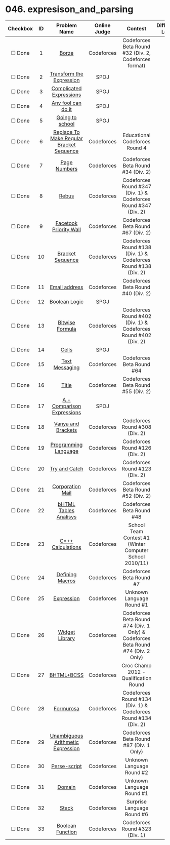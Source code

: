 # 046. expresison_and_parsing


| Checkbox | ID | Problem Name|Online Judge|Contest|Difficulty Level|
|:---:|:---:|:---:|:---:|:---:|:---:|
|&#9744; Done|1|[Borze](http://codeforces.com/problemset/problem/32/B)|Codeforces|Codeforces Beta Round #32 (Div. 2, Codeforces format)|1|
|&#9744; Done|2|[Transform the Expression](http://www.spoj.com/problems/ONP/)|SPOJ||1|
|&#9744; Done|3|[Complicated Expressions](http://www.spoj.com/problems/CMEXPR/)|SPOJ||2|
|&#9744; Done|4|[Any fool can do it](http://www.spoj.com/problems/FOOL/)|SPOJ||2|
|&#9744; Done|5|[Going to school](http://www.spoj.com/problems/GS/)|SPOJ||3|
|&#9744; Done|6|[Replace To Make Regular Bracket Sequence](http://codeforces.com/problemset/problem/612/C)|Codeforces|Educational Codeforces Round 4|3|
|&#9744; Done|7|[Page Numbers](http://codeforces.com/problemset/problem/34/C)|Codeforces|Codeforces Beta Round #34 (Div. 2)|4|
|&#9744; Done|8|[Rebus](http://codeforces.com/problemset/problem/663/A)|Codeforces|Codeforces Round #347 (Div. 1) & Codeforces Round #347 (Div. 2)|4|
|&#9744; Done|9|[Facetook Priority Wall](http://codeforces.com/problemset/problem/75/B)|Codeforces|Codeforces Beta Round #67 (Div. 2)|5|
|&#9744; Done|10|[Bracket Sequence](http://codeforces.com/problemset/problem/223/A)|Codeforces|Codeforces Round #138 (Div. 1) & Codeforces Round #138 (Div. 2)|5|
|&#9744; Done|11|[Email address](http://codeforces.com/problemset/problem/41/C)|Codeforces|Codeforces Beta Round #40 (Div. 2)|5|
|&#9744; Done|12|[Boolean Logic](http://www.spoj.com/problems/BOOLE/)|SPOJ||5|
|&#9744; Done|13|[Bitwise Formula](http://codeforces.com/problemset/problem/778/B)|Codeforces|Codeforces Round #402 (Div. 1) & Codeforces Round #402 (Div. 2)|5|
|&#9744; Done|14|[Cells](http://www.spoj.com/problems/IPCELLS/)|SPOJ||5|
|&#9744; Done|15|[Text Messaging](http://codeforces.com/problemset/problem/70/B)|Codeforces|Codeforces Beta Round #64|6|
|&#9744; Done|16|[Title](http://codeforces.com/problemset/problem/59/C)|Codeforces|Codeforces Beta Round #55 (Div. 2)|6|
|&#9744; Done|17|[A - Comparison Expressions](http://www.spoj.com/problems/BOCOMP/)|SPOJ||6|
|&#9744; Done|18|[Vanya and Brackets](http://codeforces.com/problemset/problem/552/E)|Codeforces|Codeforces Round #308 (Div. 2)|6|
|&#9744; Done|19|[Programming Language](http://codeforces.com/problemset/problem/200/D)|Codeforces|Codeforces Round #126 (Div. 2)|7|
|&#9744; Done|20|[Try and Catch](http://codeforces.com/problemset/problem/195/C)|Codeforces|Codeforces Round #123 (Div. 2)|7|
|&#9744; Done|21|[Corporation Mail](http://codeforces.com/problemset/problem/56/C)|Codeforces|Codeforces Beta Round #52 (Div. 2)|7|
|&#9744; Done|22|[bHTML Tables Analisys](http://codeforces.com/problemset/problem/51/B)|Codeforces|Codeforces Beta Round #48|7|
|&#9744; Done|23|[C*++ Calculations](http://codeforces.com/problemset/problem/39/A)|Codeforces|School Team Contest #1 (Winter Computer School 2010/11)|8|
|&#9744; Done|24|[Defining Macros](http://codeforces.com/problemset/problem/7/E)|Codeforces|Codeforces Beta Round #7|8|
|&#9744; Done|25|[Expression](http://codeforces.com/problemset/problem/64/B)|Codeforces|Unknown Language Round #1|8|
|&#9744; Done|26|[Widget Library](http://codeforces.com/problemset/problem/89/B)|Codeforces|Codeforces Beta Round #74 (Div. 1 Only) & Codeforces Beta Round #74 (Div. 2 Only)|8|
|&#9744; Done|27|[BHTML+BCSS](http://codeforces.com/problemset/problem/172/E)|Codeforces|Croc Champ 2012 - Qualification Round|9|
|&#9744; Done|28|[Formurosa](http://codeforces.com/problemset/problem/217/C)|Codeforces|Codeforces Round #134 (Div. 1) & Codeforces Round #134 (Div. 2)|9|
|&#9744; Done|29|[Unambiguous Arithmetic Expression](http://codeforces.com/problemset/problem/115/D)|Codeforces|Codeforces Beta Round #87 (Div. 1 Only)|9|
|&#9744; Done|30|[Perse-script](http://codeforces.com/problemset/problem/72/D)|Codeforces|Unknown Language Round #2|10|
|&#9744; Done|31|[Domain](http://codeforces.com/problemset/problem/64/F)|Codeforces|Unknown Language Round #1|10|
|&#9744; Done|32|[Stack](http://codeforces.com/problemset/problem/188/H)|Codeforces|Surprise Language Round #6|10|
|&#9744; Done|33|[Boolean Function](http://codeforces.com/problemset/problem/582/E)|Codeforces|Codeforces Round #323 (Div. 1)|10|
